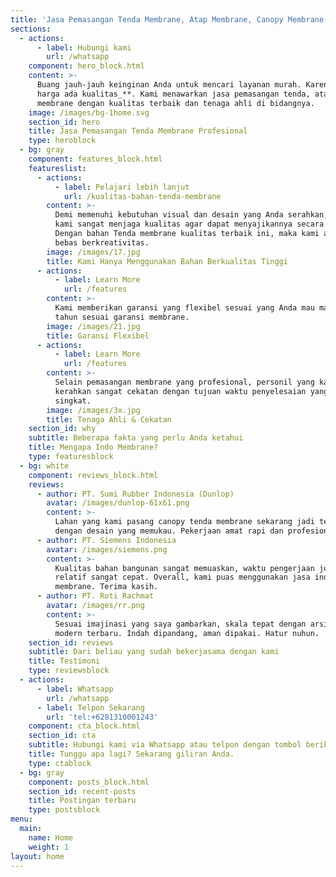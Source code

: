 ```yaml
---
title: 'Jasa Pemasangan Tenda Membrane, Atap Membrane, Canopy Membrane'
sections:
  - actions:
      - label: Hubungi kami
        url: /whatsapp
    component: hero_block.html
    content: >-
      Buang jauh-jauh keinginan Anda untuk mencari layanan murah. Karena, **_ada
      harga ada kualitas_**. Kami menawarkan jasa pemasangan tenda, atap, canopy
      membrane dengan kualitas terbaik dan tenaga ahli di bidangnya.
    image: /images/bg-1home.svg
    section_id: hero
    title: Jasa Pemasangan Tenda Membrane Profesional
    type: heroblock
  - bg: gray
    component: features_block.html
    featureslist:
      - actions:
          - label: Pelajari lebih lanjut
            url: /kualitas-bahan-tenda-membrane
        content: >-
          Demi memenuhi kebutuhan visual dan desain yang Anda serahkan, maka
          kami sangat menjaga kualitas agar dapat menyajikannya secara nyata.
          Dengan bahan Tenda membrane kualitas terbaik ini, maka kami akan lebih
          bebas berkreativitas.
        image: /images/17.jpg
        title: Kami Hanya Menggunakan Bahan Berkualitas Tinggi
      - actions:
          - label: Learn More
            url: /features
        content: >-
          Kami memberikan garansi yang flexibel sesuai yang Anda mau max. 10
          tahun sesuai garansi membrane.
        image: /images/21.jpg
        title: Garansi Flexibel
      - actions:
          - label: Learn More
            url: /features
        content: >-
          Selain pemasangan membrane yang profesional, personil yang kami
          kerahkan sangat cekatan dengan tujuan waktu penyelesaian yang lebih
          singkat.
        image: /images/3x.jpg
        title: Tenaga Ahli & Cekatan
    section_id: why
    subtitle: Beberapa fakta yang perlu Anda ketahui
    title: Mengapa Indo Membrane?
    type: featuresblock
  - bg: white
    component: reviews_block.html
    reviews:
      - author: PT. Sumi Rubber Indonesia (Dunlop)
        avatar: /images/dunlop-61x61.png
        content: >-
          Lahan yang kami pasang canopy tenda membrane sekarang jadi teduh
          dengan desain yang memukau. Pekerjaan amat rapi dan profesional.
      - author: PT. Siemens Indonesia
        avatar: /images/siemens.png
        content: >-
          Kualitas bahan bangunan sangat memuaskan, waktu pengerjaan juga
          relatif sangat cepat. Overall, kami puas menggunakan jasa indo
          membrane. Terima kasih.
      - author: PT. Roti Rachmat
        avatar: /images/rr.png
        content: >-
          Sesuai imajinasi yang saya gambarkan, skala tepat dengan arsitektur
          modern terbaru. Indah dipandang, aman dipakai. Hatur nuhun.
    section_id: reviews
    subtitle: Dari beliau yang sudah bekerjasama dengan kami
    title: Testimoni
    type: reviewsblock
  - actions:
      - label: Whatsapp
        url: /whatsapp
      - label: Telpon Sekarang
        url: 'tel:+6281310001243'
    component: cta_block.html
    section_id: cta
    subtitle: Hubungi kami via Whatsapp atau telpon dengan tombol berikut.
    title: Tunggu apa lagi? Sekarang giliran Anda.
    type: ctablock
  - bg: gray
    component: posts_block.html
    section_id: recent-posts
    title: Postingan terbaru
    type: postsblock
menu:
  main:
    name: Home
    weight: 1
layout: home
---
```


